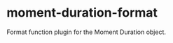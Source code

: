 moment-duration-format
======================

Format function plugin for the Moment Duration object.
